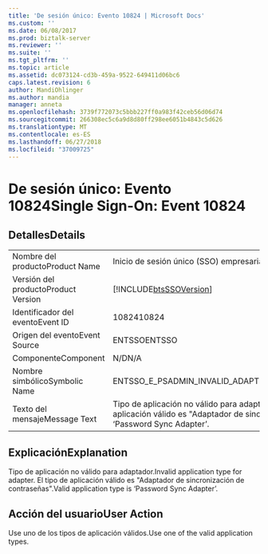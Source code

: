 ```yaml
---
title: 'De sesión único: Evento 10824 | Microsoft Docs'
ms.custom: ''
ms.date: 06/08/2017
ms.prod: biztalk-server
ms.reviewer: ''
ms.suite: ''
ms.tgt_pltfrm: ''
ms.topic: article
ms.assetid: dc073124-cd3b-459a-9522-649411d06bc6
caps.latest.revision: 6
author: MandiOhlinger
ms.author: mandia
manager: anneta
ms.openlocfilehash: 3739f772073c5bbb227ff0a983f42ceb56d06d74
ms.sourcegitcommit: 266308ec5c6a9d8d80ff298ee6051b4843c5d626
ms.translationtype: MT
ms.contentlocale: es-ES
ms.lasthandoff: 06/27/2018
ms.locfileid: "37009725"
---
```

# <a name="single-sign-on-event-10824"></a><span data-ttu-id="87a18-102">De sesión único: Evento 10824</span><span class="sxs-lookup"><span data-stu-id="87a18-102">Single Sign-On: Event 10824</span></span>
## <a name="details"></a><span data-ttu-id="87a18-103">Detalles</span><span class="sxs-lookup"><span data-stu-id="87a18-103">Details</span></span>  
  
|                 |                                                                                          |
|-----------------|------------------------------------------------------------------------------------------|
|  <span data-ttu-id="87a18-104">Nombre del producto</span><span class="sxs-lookup"><span data-stu-id="87a18-104">Product Name</span></span>   |                                <span data-ttu-id="87a18-105">Inicio de sesión único (SSO) empresarial</span><span class="sxs-lookup"><span data-stu-id="87a18-105">Enterprise Single Sign-On</span></span>                                 |
| <span data-ttu-id="87a18-106">Versión del producto</span><span class="sxs-lookup"><span data-stu-id="87a18-106">Product Version</span></span> |                [!INCLUDE[btsSSOVersion](../includes/btsssoversion-md.md)]                |
|    <span data-ttu-id="87a18-107">Identificador del evento</span><span class="sxs-lookup"><span data-stu-id="87a18-107">Event ID</span></span>     |                                          <span data-ttu-id="87a18-108">10824</span><span class="sxs-lookup"><span data-stu-id="87a18-108">10824</span></span>                                           |
|  <span data-ttu-id="87a18-109">Origen del evento</span><span class="sxs-lookup"><span data-stu-id="87a18-109">Event Source</span></span>   |                                          <span data-ttu-id="87a18-110">ENTSSO</span><span class="sxs-lookup"><span data-stu-id="87a18-110">ENTSSO</span></span>                                          |
|    <span data-ttu-id="87a18-111">Componente</span><span class="sxs-lookup"><span data-stu-id="87a18-111">Component</span></span>    |                                           <span data-ttu-id="87a18-112">N/D</span><span class="sxs-lookup"><span data-stu-id="87a18-112">N/A</span></span>                                            |
|  <span data-ttu-id="87a18-113">Nombre simbólico</span><span class="sxs-lookup"><span data-stu-id="87a18-113">Symbolic Name</span></span>  |                          <span data-ttu-id="87a18-114">ENTSSO_E_PSADMIN_INVALID_ADAPTER_TYPE</span><span class="sxs-lookup"><span data-stu-id="87a18-114">ENTSSO_E_PSADMIN_INVALID_ADAPTER_TYPE</span></span>                           |
|  <span data-ttu-id="87a18-115">Texto del mensaje</span><span class="sxs-lookup"><span data-stu-id="87a18-115">Message Text</span></span>   | <span data-ttu-id="87a18-116">Tipo de aplicación no válido para adaptador.</span><span class="sxs-lookup"><span data-stu-id="87a18-116">Invalid application type for adapter.</span></span> <span data-ttu-id="87a18-117">El tipo de aplicación válido es "Adaptador de sincronización de contraseñas".</span><span class="sxs-lookup"><span data-stu-id="87a18-117">Valid application type is ‘Password Sync Adapter’.</span></span> |
  
## <a name="explanation"></a><span data-ttu-id="87a18-118">Explicación</span><span class="sxs-lookup"><span data-stu-id="87a18-118">Explanation</span></span>  
 <span data-ttu-id="87a18-119">Tipo de aplicación no válido para adaptador.</span><span class="sxs-lookup"><span data-stu-id="87a18-119">Invalid application type for adapter.</span></span> <span data-ttu-id="87a18-120">El tipo de aplicación válido es "Adaptador de sincronización de contraseñas".</span><span class="sxs-lookup"><span data-stu-id="87a18-120">Valid application type is ‘Password Sync Adapter’.</span></span>  
  
## <a name="user-action"></a><span data-ttu-id="87a18-121">Acción del usuario</span><span class="sxs-lookup"><span data-stu-id="87a18-121">User Action</span></span>  
 <span data-ttu-id="87a18-122">Use uno de los tipos de aplicación válidos.</span><span class="sxs-lookup"><span data-stu-id="87a18-122">Use one of the valid application types.</span></span>